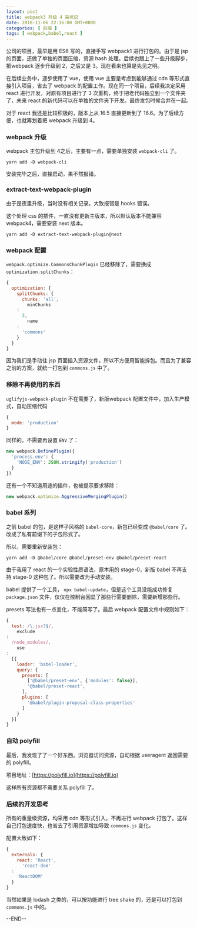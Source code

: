 ```yaml
---
layout: post
title: webpack3 升级 4 采坑记
date: 2018-11-06 22:16:00 GMT+0800
categories: [ 前端 ]
tags: [ webpack,babel,react ]
---
```


公司的项目，最早是用 ES6 写的，直接手写 webpack1 进行打包的。由于是 jsp 的页面，还做了单独的页面压缩，资源 hash 处理。后续也跟上了一些升级脚步，把webpack 逐步升级到 2，之后又是 3。现在看来也算是先见之明。

在后续业务中，逐步使用了 vue，使用 vue 主要是考虑到能够通过 cdn 等形式直接引入项目，省去了 webpack 的配置工作。现在同一个项目，后续我决定采用 react 进行开发，对原有项目进行了 3 次重构，终于把老代码独立到一个文件夹了，未来
react 的新代码可以在单独的文件夹下开发。最终发包时候合并在一起。

对于 react 我还是比较积极的，版本上从 16.5 直接更新到了 16.6。为了后续方便，也就筹划着把 webpack 升级到 4。

<!-- more -->

### webpack 升级

webpack 主包升级到 4之后，主要有一点，需要单独安装 `webpack-cli` 了。

```
yarn add -D webpack-cli
```

安装完毕之后，直接启动，果不然报错。

### extract-text-webpack-plugin

由于是夜里升级，当时没有相关记录。大致报错是 hooks 错误。

这个处理 css 的插件，一直没有更新主版本，所以默认版本不能兼容 webpack4，需要安装 next 版本。

```
yarn add -D extract-text-webpack-plugin@next
```

### webpack 配置

`webpack.optimize.CommonsChunkPlugin` 已经移除了，需要换成 `optimization.splitChunks`：

```js
{
  optimization: {
    splitChunks: {
      chunks: 'all',
        minChunks
    :
      3,
        name
    :
      'commons'
    }
  }
}
```

因为我们是手动往 jsp 页面插入资源文件，所以不方便用智能拆包。而且为了兼容之前的方案，就统一打包到 `commons.js` 中了。

### 移除不再使用的东西

`uglifyjs-webpack-plugin` 不在需要了，新版webpack 配置文件中，加入生产模式，自动压缩代码

```js
{
  mode: 'production'
}
```

同样的，不需要再设置 `ENV` 了：

```js
new webpack.DefinePlugin({
  'process.env': {
    'NODE_ENV': JSON.stringify('production')
  }
})
```

还有一个不知道用途的插件，也被提示要求移除：

```js
new webpack.optimize.AggressiveMergingPlugin()
```

### babel 系列

之前 babel 的包，是这样子风格的 `babel-core`，新包已经变成 `@babel/core` 了。改成了私有前缀下的子包形式了。

所以，需要重新安装包：

```
yarn add -D @babel/core @babel/preset-env @babel/preset-react
```

由于我用了 react 的一个实验性质语法，原本用的 stage-0，新版 babel 不再支持 stage-0 这种包了。所以需要改为手动安装。

babel 提供了一个工具， `npx babel-update`，但是这个工具没能成功修复 `package.json` 文件，仅仅在控制台回显了那些行需要删除，需要新增那些行。

presets 写法也有一点变化，不能简写了。最后 webpack 配置文件中规则如下：

```js
{
  test: /\.jsx?$/,
    exclude
:
  /node_modules/,
    use
:
  [{
    loader: 'babel-loader',
    query: {
      presets: [
        ['@babel/preset-env', {'modules': false}],
        '@babel/preset-react',
      ],
      plugins: [
        '@babel/plugin-proposal-class-properties'
      ]
    }
  }]
}
```

### 自动 polyfill

最后，我发现了了一个好东西。浏览器访问资源，自动根据 useragent 返回需要的 polyfill。

项目地址：[https://polyfill.io](https://polyfill.io)

这样所有资源都不需要关系 polyfill 了。

### 后续的开发思考

所有的重量级资源，均采用 cdn 等形式引入，不再进行 webpack 打包了。这样自己打包速度快，也省去了引用资源增加导致 `commons.js` 变化。

配置大致如下：

```js
{
  externals: {
    react: 'React',
      'react-dom'
  :
    'ReactDOM'
  }
}
```

当然如果是 lodash 之类的，可以按功能进行 tree shake 的，还是可以打包到 `commons.js` 中的。

--END--

